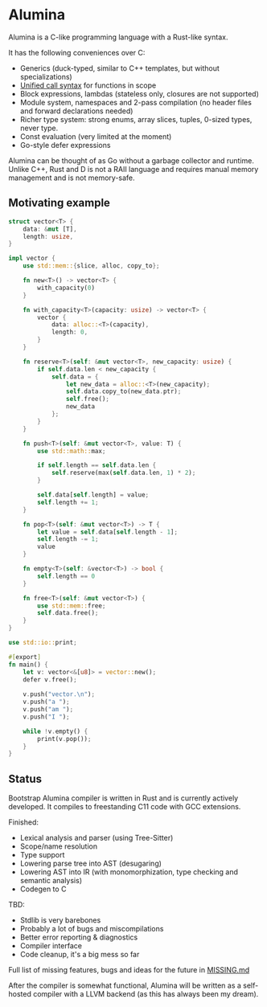 # Alumina

Alumina is a C-like programming language with a Rust-like syntax.

It has the following conveniences over C:

- Generics (duck-typed, similar to C++ templates, but without specializations)
- [Unified call syntax](https://en.wikipedia.org/wiki/Uniform_Function_Call_Syntax) for functions in scope
- Block expressions, lambdas (stateless only, closures are not supported)
- Module system, namespaces and 2-pass compilation (no header files and forward declarations needed)
- Richer type system: strong enums, array slices, tuples, 0-sized types, never type.
- Const evaluation (very limited at the moment)
- Go-style defer expressions

Alumina can be thought of as Go without a garbage collector and runtime. Unlike C++, Rust and D is not a RAII language and requires manual memory management and is not memory-safe.

## Motivating example

<!-- totally not rust lmao -->
```rust
struct vector<T> {
    data: &mut [T],
    length: usize,
}

impl vector {
    use std::mem::{slice, alloc, copy_to};

    fn new<T>() -> vector<T> {
        with_capacity(0)
    }

    fn with_capacity<T>(capacity: usize) -> vector<T> {
        vector {
            data: alloc::<T>(capacity),
            length: 0,
        }
    }

    fn reserve<T>(self: &mut vector<T>, new_capacity: usize) {
        if self.data.len < new_capacity {
            self.data = {
                let new_data = alloc::<T>(new_capacity);
                self.data.copy_to(new_data.ptr);
                self.free();
                new_data
            };
        }
    }

    fn push<T>(self: &mut vector<T>, value: T) {
        use std::math::max;

        if self.length == self.data.len {
            self.reserve(max(self.data.len, 1) * 2);
        }

        self.data[self.length] = value;
        self.length += 1;
    }

    fn pop<T>(self: &mut vector<T>) -> T {
        let value = self.data[self.length - 1];
        self.length -= 1;
        value
    }

    fn empty<T>(self: &vector<T>) -> bool {
        self.length == 0
    }

    fn free<T>(self: &mut vector<T>) {
        use std::mem::free;
        self.data.free();
    }
}

use std::io::print;

#[export]
fn main() {
    let v: vector<&[u8]> = vector::new();
    defer v.free();
    
    v.push("vector.\n");
    v.push("a ");
    v.push("am ");
    v.push("I ");

    while !v.empty() {
        print(v.pop());
    }
}
```

## Status 

Bootstrap Alumina compiler is written in Rust and is currently actively developed. It compiles to freestanding C11 code with GCC extensions.

Finished:
- Lexical analysis and parser (using Tree-Sitter)
- Scope/name resolution
- Type support
- Lowering parse tree into AST (desugaring)
- Lowering AST into IR (with monomorphization, type checking and semantic analysis)
- Codegen to C

TBD:
- Stdlib is very barebones
- Probably a lot of bugs and miscompilations
- Better error reporting & diagnostics
- Compiler interface
- Code cleanup, it's a big mess so far

Full list of missing features, bugs and ideas for the future in [MISSING.md](./MISSING.md) 

After the compiler is somewhat functional, Alumina will be written as a self-hosted compiler with a LLVM backend (as this has always been my dream).


